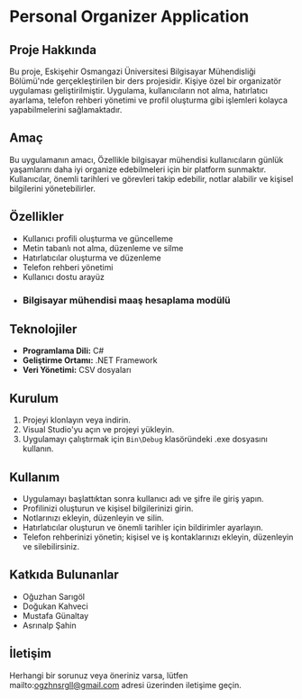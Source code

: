 # Personal Organizer Application

## Proje Hakkında
Bu proje, Eskişehir Osmangazi Üniversitesi Bilgisayar Mühendisliği Bölümü'nde gerçekleştirilen bir ders projesidir. Kişiye özel bir organizatör uygulaması geliştirilmiştir. Uygulama, kullanıcıların not alma, hatırlatıcı ayarlama, telefon rehberi yönetimi ve profil oluşturma gibi işlemleri kolayca yapabilmelerini sağlamaktadır.

## Amaç
Bu uygulamanın amacı, Özellikle bilgisayar mühendisi kullanıcıların günlük yaşamlarını daha iyi organize edebilmeleri için bir platform sunmaktır. Kullanıcılar, önemli tarihleri ve görevleri takip edebilir, notlar alabilir ve kişisel bilgilerini yönetebilirler.

## Özellikler
- Kullanıcı profili oluşturma ve güncelleme
- Metin tabanlı not alma, düzenleme ve silme
- Hatırlatıcılar oluşturma ve düzenleme
- Telefon rehberi yönetimi
- Kullanıcı dostu arayüz
- ### Bilgisayar mühendisi maaş hesaplama modülü

## Teknolojiler
- **Programlama Dili:** C#
- **Geliştirme Ortamı:** .NET Framework
- **Veri Yönetimi:** CSV dosyaları

## Kurulum
1. Projeyi klonlayın veya indirin.
2. Visual Studio'yu açın ve projeyi yükleyin.
3. Uygulamayı çalıştırmak için `Bin\Debug` klasöründeki .exe dosyasını kullanın.

## Kullanım
- Uygulamayı başlattıktan sonra kullanıcı adı ve şifre ile giriş yapın.
- Profilinizi oluşturun ve kişisel bilgilerinizi girin.
- Notlarınızı ekleyin, düzenleyin ve silin.
- Hatırlatıcılar oluşturun ve önemli tarihler için bildirimler ayarlayın.
- Telefon rehberinizi yönetin; kişisel ve iş kontaklarınızı ekleyin, düzenleyin ve silebilirsiniz.

## Katkıda Bulunanlar
- Oğuzhan Sarıgöl
- Doğukan Kahveci
- Mustafa Günaltay
- Asrınalp Şahin

## İletişim
Herhangi bir sorunuz veya öneriniz varsa, lütfen mailto:ogzhnsrgll@gmail.com adresi üzerinden iletişime geçin.

